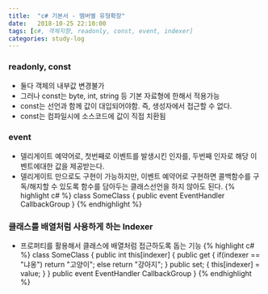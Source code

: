 ```yaml
---
title:  "c# 기본서 - 멤버별 유형확장"
date:   2018-10-25 22:10:00
tags: [c#, 객체지향, readonly, const, event, indexer]
categories: study-log
---
```


### readonly, const
- 둘다 객체의 내부값 변경불가
- 그러나 const는 byte, int, string 등 기본 자료형에 한해서 적용가능
- const는 선언과 함께 값이 대입되어야함. 즉, 생성자에서 접근할 수 없다.
- const는 컴파일시에 소스코드에 값이 직접 치환됨

### event
- 델리게이트 예약어로, 첫번째로 이벤트를 발생시킨 인자를, 두번째 인자로 해당 이벤트에대한 값을 제공받는다.
- 델리게이트 만으로도 구현이 가능하지만, 이벤트 예약어로 구현하면 콜백함수를 구독/해지할 수 있도록 함수를 담아두는 클래스선언을 하지 않아도 된다.
{% highlight c# %}
class SomeClass
{
    public event EventHandler CallbackGroup
}
{% endhighlight %}

### 클래스를 배열처럼 사용하게 하는 Indexer
- 프로퍼티를 활용해서 클래스에 배열처럼 접근하도록 돕는 기능
{% highlight c# %}
class SomeClass
{
    public int this[indexer]
    {
        public get
        {
            if(indexer == "냐옹")
                return "고양이";
            else
                return "강아지";
        }
        public set;
        {
            this[indexer] = value;
        }
    }
    public event EventHandler CallbackGroup
}
{% endhighlight %}
